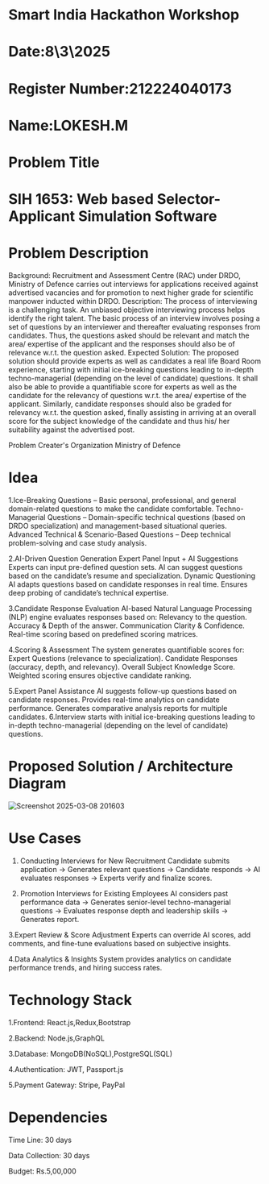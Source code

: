 # Smart India Hackathon Workshop
# Date:8\3\2025
# Register Number:212224040173
# Name:LOKESH.M
# Problem Title
# SIH 1653: Web based Selector-Applicant Simulation Software

# Problem Description
Background: Recruitment and Assessment Centre (RAC) under DRDO, Ministry of Defence carries out interviews for applications received against advertised vacancies and for promotion to next higher grade for scientific manpower inducted within DRDO. Description: The process of interviewing is a challenging task. An unbiased objective interviewing process helps identify the right talent. The basic process of an interview involves posing a set of questions by an interviewer and thereafter evaluating responses from candidates. Thus, the questions asked should be relevant and match the area/ expertise of the applicant and the responses should also be of relevance w.r.t. the question asked. Expected Solution: The proposed solution should provide experts as well as candidates a real life Board Room experience, starting with initial ice-breaking questions leading to in-depth techno-managerial (depending on the level of candidate) questions. It shall also be able to provide a quantifiable score for experts as well as the candidate for the relevancy of questions w.r.t. the area/ expertise of the applicant. Similarly, candidate responses should also be graded for relevancy w.r.t. the question asked, finally assisting in arriving at an overall score for the subject knowledge of the candidate and thus his/ her suitability against the advertised post.

Problem Creater's Organization
Ministry of Defence

# Idea

1.Ice-Breaking Questions – Basic personal, professional, and general domain-related questions to make the candidate comfortable. Techno-Managerial Questions – Domain-specific technical questions (based on DRDO specialization) and management-based situational queries. Advanced Technical & Scenario-Based Questions – Deep technical problem-solving and case study analysis.

2.AI-Driven Question Generation Expert Panel Input + AI Suggestions Experts can input pre-defined question sets. AI can suggest questions based on the candidate’s resume and specialization. Dynamic Questioning AI adapts questions based on candidate responses in real time. Ensures deep probing of candidate’s technical expertise.

3.Candidate Response Evaluation AI-based Natural Language Processing (NLP) engine evaluates responses based on: Relevancy to the question. Accuracy & Depth of the answer. Communication Clarity & Confidence. Real-time scoring based on predefined scoring matrices.

4.Scoring & Assessment The system generates quantifiable scores for: Expert Questions (relevance to specialization). Candidate Responses (accuracy, depth, and relevancy). Overall Subject Knowledge Score. Weighted scoring ensures objective candidate ranking.

5.Expert Panel Assistance AI suggests follow-up questions based on candidate responses. Provides real-time analytics on candidate performance. Generates comparative analysis reports for multiple candidates.
6.Interview starts  with initial ice-breaking questions leading to in-depth techno-managerial (depending on the level of candidate) questions.

# Proposed Solution / Architecture Diagram

![Screenshot 2025-03-08 201603](https://github.com/user-attachments/assets/81405b08-f6be-4738-9205-7fef9aa48d45)

# Use Cases
1. Conducting Interviews for New Recruitment Candidate submits application  → Generates relevant questions → Candidate responds → AI evaluates responses → Experts verify and finalize scores.

2. Promotion Interviews for Existing Employees AI considers past performance data → Generates senior-level techno-managerial questions → Evaluates response depth and leadership skills → Generates report.

3.Expert Review & Score Adjustment Experts can override AI scores, add comments, and fine-tune evaluations based on subjective insights.

4.Data Analytics & Insights System provides analytics on candidate performance trends, and hiring success rates.

# Technology Stack
1.Frontend: React.js,Redux,Bootstrap

2.Backend: Node.js,GraphQL

3.Database: MongoDB(NoSQL),PostgreSQL(SQL)

4.Authentication: JWT, Passport.js

5.Payment Gateway: Stripe, PayPal

# Dependencies
Time Line: 30 days

Data Collection: 30 days

Budget: Rs.5,00,000
